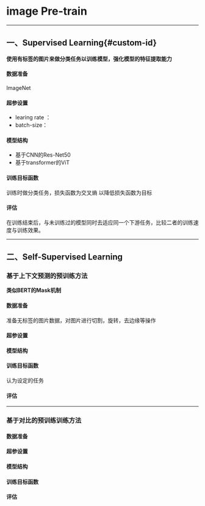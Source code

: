 # image Pre-train
---
## 一、Supervised Learning{#custom-id}

**使用有标签的图片来做分类任务以训练模型，强化模型的特征提取能力**

#### 数据准备
ImageNet
#### 超参设置
* learing rate ：
* batch-size：
#### 模型结构
* 基于CNN的Res-Net50
* 基于transformer的ViT

#### 训练目标函数
训练时做分类任务，损失函数为交叉熵
以降低损失函数为目标
#### 评估
在训练结束后，与未训练过的模型同时去适应同一个下游任务，比较二者的训练速度与训练效果。


---


## 二、Self-Supervised Learning
### 基于上下文预测的预训练方法
**类似BERT的Mask机制**

#### 数据准备
准备无标签的图片数据，对图片进行切割，旋转，去边缘等操作
#### 超参设置

#### 模型结构

#### 训练目标函数
认为设定的任务

#### 评估

---
### 基于对比的预训练训练方法


#### 数据准备

#### 超参设置

#### 模型结构

#### 训练目标函数

#### 评估



